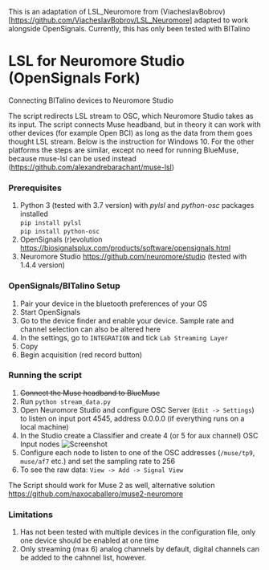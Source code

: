 This is an adaptation of LSL_Neuromore from (ViacheslavBobrov) [https://github.com/ViacheslavBobrov/LSL_Neuromore] adapted to work alongside OpenSignals. Currently, this has only been tested with BITalino

# LSL for Neuromore Studio (OpenSignals Fork)

Connecting BITalino devices to Neuromore Studio

The script redirects LSL stream to OSC, which Neuromore Studio takes as its input. 
The script connects Muse headband, but in theory it can work with other devices (for example Open BCI) as long as the data from them goes thought LSL stream.
Below is the instruction for Windows 10. For the other platforms the steps are similar, except no need for running BlueMuse, because muse-lsl can be used instead (https://github.com/alexandrebarachant/muse-lsl)


### Prerequisites

1. Python 3 (tested with 3.7 version) with <i>pylsl</i> and <i>python-osc</i> packages installed</br>
    `pip install pylsl`</br>
    `pip install python-osc`</br>    
2. OpenSignals (r)evolution https://biosignalsplux.com/products/software/opensignals.html
3. Neuromore Studio https://github.com/neuromore/studio (tested with 1.4.4 version)

### OpenSignals/BITalino Setup

1. Pair your device in the bluetooth preferences of your OS
2. Start OpenSignals
3. Go to the device finder and  enable your device. Sample rate and channel selection can also be altered here
4. In the settings, go to `INTEGRATION` and tick `Lab Streaming Layer`
5. Copy 
6. Begin acquisition (red record button) 

### Running the script

1. ~~Connect the Muse headband to BlueMuse~~
1. Run  `python stream_data.py`
1. Open Neuromore Studio and configure OSC Server (`Edit -> Settings`) to listen on input port 4545, address 0.0.0.0 (if everything runs on a local machine)
1. In the Studio create a Classifier and create 4 (or 5 for aux channel) OSC Input nodes
![Screenshot](screenshot.png)
1. Configure each node to listen to one of the OSC addresses (`/muse/tp9`, `muse/af7` etc.) and set the sampling rate to 256
1. To see the raw data: `View -> Add -> Signal View`

The Script should work for Muse 2 as well, alternative solution https://github.com/naxocaballero/muse2-neuromore

### Limitations

1. Has not been tested with multiple devices in the configuration file, only one device should be enabled at one time
2. Only streaming (max 6) analog channels by default, digital channels can be added to the cahnnel list, however.  